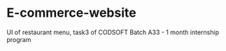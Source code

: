 # E-commerce-website
UI of restaurant menu, task3 of CODSOFT Batch A33 - 1 month internship program

